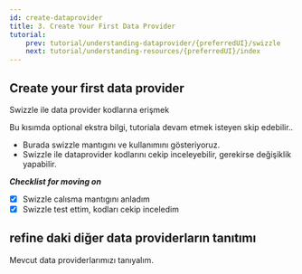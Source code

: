 ```yaml
---
id: create-dataprovider
title: 3. Create Your First Data Provider
tutorial:
    prev: tutorial/understanding-dataprovider/{preferredUI}/swizzle
    next: tutorial/understanding-resources/{preferredUI}/index
---
```



 ## Create your first data provider

 Swizzle ile data provider kodlarına erişmek

 Bu kısımda optional ekstra bilgi, tutoriala devam etmek isteyen skip edebilir..
- Burada swizzle mantıgını ve kullanımını gösteriyoruz.
- Swizzle ile dataprovider kodlarını cekip inceleyebilir, gerekirse değişiklik yapabilir.
    
***Checklist for moving on***
- [x] Swizzle calısma mantıgını anladım
- [x] Swizzle test ettim, kodları cekip inceledim
    
## refine daki diğer data providerların tanıtımı
Mevcut data providerlarımızı tanıyalım.

